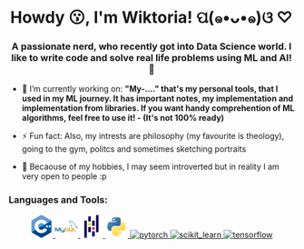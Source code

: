 <h1 align="center">Howdy 😗, I'm Wiktoria! ପ(๑•ᴗ•๑)ଓ ♡</h1>
<h3 align="center">A passionate nerd, who recently got into Data Science world. I like to write code and solve real life problems using ML and AI! 🥞</h3>

- 🔭 I’m currently working on: **"My-...." that's my personal tools, that I used in my ML journey. It has important notes, my implementation and implementation from libraries. If you want handy comprehention of ML algorithms, feel free to use it! - (It's not 100% ready)**

- ⚡ Fun fact: Also, my intrests are philosophy (my favourite is theology), going to the gym, politcs and sometimes sketching portraits

- 🚨 Becaouse of my hobbies, I may seem introverted but in reality I am very open to people :p

<p align="left">
</p>

<h3 align="left">Languages and Tools:</h3>
<p align="center"> <a href="https://www.w3schools.com/cpp/" target="_blank" rel="noreferrer"> <img src="https://raw.githubusercontent.com/devicons/devicon/master/icons/cplusplus/cplusplus-original.svg" alt="cplusplus" width="40" height="40"/> </a> <a href="https://www.mysql.com/" target="_blank" rel="noreferrer"> <img src="https://raw.githubusercontent.com/devicons/devicon/master/icons/mysql/mysql-original-wordmark.svg" alt="mysql" width="40" height="40"/> </a> <a href="https://pandas.pydata.org/" target="_blank" rel="noreferrer"> <img src="https://raw.githubusercontent.com/devicons/devicon/2ae2a900d2f041da66e950e4d48052658d850630/icons/pandas/pandas-original.svg" alt="pandas" width="40" height="40"/> </a> <a href="https://www.python.org" target="_blank" rel="noreferrer"> <img src="https://raw.githubusercontent.com/devicons/devicon/master/icons/python/python-original.svg" alt="python" width="40" height="40"/> </a> <a href="https://pytorch.org/" target="_blank" rel="noreferrer"> <img src="https://www.vectorlogo.zone/logos/pytorch/pytorch-icon.svg" alt="pytorch" width="40" height="40"/> </a> <a href="https://scikit-learn.org/" target="_blank" rel="noreferrer"> <img src="https://upload.wikimedia.org/wikipedia/commons/0/05/Scikit_learn_logo_small.svg" alt="scikit_learn" width="40" height="40"/> </a> <a href="https://www.tensorflow.org" target="_blank" rel="noreferrer"> <img src="https://www.vectorlogo.zone/logos/tensorflow/tensorflow-icon.svg" alt="tensorflow" width="40" height="40"/> </a> </p>
